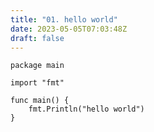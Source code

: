 ```yaml
---
title: "01. hello world"
date: 2023-05-05T07:03:48Z
draft: false
---
```


```golang
package main

import "fmt"

func main() {
    fmt.Println("hello world")
}
```